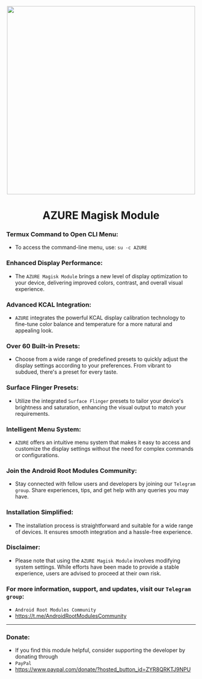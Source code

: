 <p align="center"><a href="https://t.me/AndroidRootModulesCommunity"><img src="https://i.imgur.com/zpYmCSi.jpg" width="500"></a></p>  

<h1 align="center"><b> AZURE Magisk Module
 </b></h1> 

### Termux Command to Open CLI Menu: 
- To access the command-line menu, use: `su -c AZURE`

### Enhanced Display Performance: 
- The `AZURE Magisk Module` brings a new level of display optimization to your device, delivering improved colors, contrast, and overall visual experience.

### Advanced KCAL Integration: 
- `AZURE` integrates the powerful KCAL display calibration technology to fine-tune color balance and temperature for a more natural and appealing look.

### Over 60 Built-in Presets: 
- Choose from a wide range of predefined presets to quickly adjust the display settings according to your preferences. From vibrant to subdued, there's a preset for every taste.

### Surface Flinger Presets: 
- Utilize the integrated `Surface Flinger` presets to tailor your device's brightness and saturation, enhancing the visual output to match your requirements.

### Intelligent Menu System: 
- `AZURE` offers an intuitive menu system that makes it easy to access and customize the display settings without the need for complex commands or configurations.

### Join the Android Root Modules Community: 
- Stay connected with fellow users and developers by joining our `Telegram group`. Share experiences, tips, and get help with any queries you may have.

### Installation Simplified: 
- The installation process is straightforward and suitable for a wide range of devices. It ensures smooth integration and a hassle-free experience.

### Disclaimer: 
- Please note that using the `AZURE Magisk Module` involves modifying system settings. While efforts have been made to provide a stable experience, users are advised to proceed at their own risk.

### For more information, support, and updates, visit our `Telegram group`:
- `Android Root Modules Community`
- https://t.me/AndroidRootModulesCommunity

-------

### Donate: 
- If you find this module helpful, consider supporting the developer by donating through 
- `PayPal`
- https://www.paypal.com/donate/?hosted_button_id=ZYR8QRKTJ9NPU
